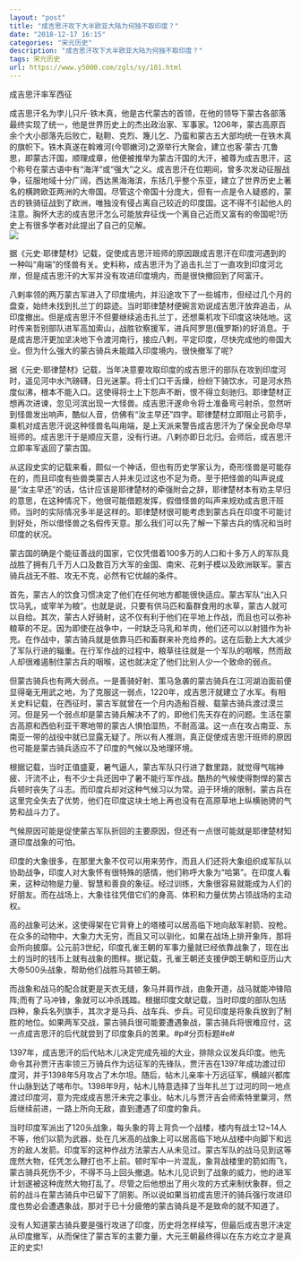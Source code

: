 ```yaml
---
layout: "post"
title: "成吉思汗攻下大半欧亚大陆为何独不取印度？"
date: "2018-12-17 16:15"
categories: "宋元历史"
description: "成吉思汗攻下大半欧亚大陆为何独不取印度？"
tags: 宋元历史
url: https://www.y5000.com/zgls/sy/101.html
---
```






成吉思汗率军西征

成吉思汗名为孛儿只斤·铁木真，他是古代蒙古的首领，在他的领导下蒙古各部落最终实现了统一，他是世界历史上的杰出政治家、军事家。1206年，蒙古高原百余个大小部落先后败亡，鞑靼、克烈、篾儿乞、乃蛮和蒙古五大部均统一在铁木真的旗帜下。铁木真遂在斡难河(今鄂嫩河)之源举行大聚会，建立也客·蒙古·兀鲁思，即蒙古汗国，顺理成章，他便被推举为蒙古汗国的大汗，被尊为成吉思汗，这个称号在蒙古语中有“海洋”或“强大”之义。成吉思汗在位期间，曾多次发动征服战争，征服地域十分广阔，西达黑海海滨，东括几乎整个东亚，建立了世界历史上著名的横跨欧亚两洲的大帝国。尽管这个帝国十分庞大，但有一点是令人疑惑的，蒙古的铁骑征战到了欧洲，唯独没有侵占离自己较近的印度国。这不得不引起他人的注意。胸怀大志的成吉思汗怎么可能放弃征伐一个离自己近而又富有的帝国呢?历史上有很多学者对此提出了自己的见解。  
[![](https://img.y5000.com/uploads/allimg/120425/2-1204251HGK52.jpg)](https://www.y5000.com)

据《元史·耶律楚材》记载，促使成吉思汗班师的原因跟成吉思汗在印度河遇到的一种叫“甪端”的怪兽有关。史料称，成吉思汗为了追击扎兰丁一直攻到印度河北岸，但是成吉思汗的大军并没有攻进印度境内，而是很快撤回到了阿富汗。

八剌率领的两万蒙古军进入了印度境内，并沿途攻下了一些城市，但经过几个月的盘查，始终未找到扎兰丁的踪迹。当时耶律楚材便婉言劝说成吉思汗放弃追击，从印度撤出。但是成吉思汗不但要继续追击扎兰丁，还想乘机攻下印度这块陆地。这时传来哲别部队进军高加索山，战胜钦察援军，进兵阿罗思(俄罗斯)的好消息。于是成吉思汗更加坚决地下令渡河南行，接应八剌，平定印度，尽快完成他的帝国大业。但为什么强大的蒙古骑兵未能踏入印度境内，很快撤军了呢?

据《元史·耶律楚材》记载，当年决意要攻取印度的成吉思汗的部队在攻到印度河时，遥见河中水汽磅礴，日光迷蒙。将士们口干舌燥，纷纷下骑饮水，可是河水热度似沸，根本不能入口。这使得将士上下怨声不断，恨不得立刻驰归。耶律楚材正想再次进谏，忽见河滨出现一大怪兽。成吉思汗遂命令将士准备弯弓射杀，忽然听到怪兽发出响声，酷似人音，仿佛有“汝主早还”四字。耶律楚材立即阻止弓箭手，乘机对成吉思汗说这种怪兽名叫甪端，是上天派来警告成吉思汗为了保全民命尽早班师的。成吉思汗于是顺应天意，没有行进。八剌亦即日北归。会师后，成吉思汗立即率军返回了蒙古国。

从这段史实的记载来看，颇似一个神话，但也有历史学家认为，奇形怪兽是可能存在的，而且印度有些兽类蒙古人并未见过这也不足为奇。至于把怪兽的叫声说成是“汝主早还”的话，估计应该是耶律楚材的牵强附会之辞，耶律楚材本有劝主早归的意思，在这种情况下，他很可能借题发挥，假借怪兽的叫声来规劝成吉思汗班师。当时的实际情况多半是这样的。耶律楚材很可能考虑到蒙古兵在印度不可能讨到好处，所以借怪兽之名假传天意。那么我们可以先了解一下蒙古兵的情况和当时印度的状况。

蒙古国的确是个能征善战的国家，它仅凭借着100多万的人口和十多万人的军队竟战胜了拥有几千万人口及数百万大军的金国、南宋、花剌子模以及欧洲联军。蒙古骑兵战无不胜、攻无不克，必然有它优越的条件。

首先，蒙古人的饮食习惯决定了他们在任何地方都能很快适应。蒙古军队“出入只饮马乳，或宰羊为粮”。也就是说，只要有供马匹和畜群食用的水草，蒙古人就可以自给。其次，蒙古人好骑射，这不仅有利于他们在平地上作战，而且也可以弥补粮草的不足。因为即使在战争中，一时缺乏马乳和羊肉，他们还可以以射猎作为补充。在作战中，蒙古骑兵就是依靠马匹和畜群来补充给养的。这在后勤上大大减少了军队行进的辎重。在行军作战的过程中，粮草往往就是一个军队的咽喉，然而敌人却很难遏制住蒙古兵的咽喉，这也就决定了他们比别人少一个致命的弱点。

但蒙古骑兵也有两大弱点。一是善骑好射、策马急袭的蒙古骑兵在江河湖泊面前便显得毫无用武之地，为了克服这一弱点，1220年，成吉思汗就建立了水军。有相关史料记载，在西征时，蒙古军就曾在一个月内造船百艘、载蒙古骑兵渡过漠兰河。但是另一个弱点却是蒙古骑兵解决不了的，即他们先天存在的问题。生活在蒙古高原和西伯利亚干寒地带的蒙古人惧怕湿热，不耐高温。这一点在攻占南亚、东南亚一带的战役中就已显露无疑了。所以有人推测，真正促使成吉思汗班师的原因也可能是蒙古骑兵适应不了印度的气候以及地理环境。

根据记载，当时正值盛夏，暑气逼人，蒙古军队只行进了数里路，就觉得气喘神疲、汗流不止，有不少士兵还因中了暑不能行军作战。酷热的气候使得剽悍的蒙古兵顿时丧失了斗志。而印度兵却对这种气候习以为常。迫于环境的限制，蒙古兵在这里完全失去了优势，他们在印度这块土地上再也没有在高原草地上纵横驰骋的气势和战斗力了。

气候原因可能是促使蒙古军队折回的主要原因，但还有一点很可能就是耶律楚材知道印度战象的可怕。

印度的大象很多，在那里大象不仅可以用来劳作，而且人们还将大象组织成军队以协助战争，印度人对大象怀有很特殊的感情，他们称呼大象为“哈第”。在印度人看来，这种动物是力量、智慧和善良的象征。经过训练，大象很容易就能成为人们的好朋友。而在战场上，大象往往凭借它们的身高、体积和力量优势占领战场的主动权。

高的战象可达米，这使得架在它背脊上的塔楼可以居高临下地向敌军射箭、投枪。在众多的动物中，大象力大无穷，而且又可以驯化，如果在战场上排开象阵，那将会所向披靡。公元前3世纪，印度孔雀王朝的军事力量就已经依靠战象了，现在出土的当时的钱币上就有战象的图样。据记载，孔雀王朝还支援伊朗王朝和亚历山大大帝500头战象，帮助他们战胜马其顿王朝。

而战象和战马的配合就更是天衣无缝，象马并肩作战，由象开道，战马就能冲锋陷阵;而有了马冲锋，象就可以冲杀践踏。根据印度文献记载，当时印度的部队包括四种，象兵名列旗手，其次才是马兵、战车兵、步兵。可见印度是将象兵放到了制胜的地位。如果两军交战，蒙古骑兵很可能要遭遇象战，蒙古骑兵将很难应付，这一点成吉思汗的后代就尝到了印度象兵的苦果。#p#分页标题#e#

1397年，成吉思汗的后代帖木儿决定完成先祖的大业，排除众议发兵印度。他先命令其孙贾汗吉率领三万骑兵作为远征军的先锋队，贾汗吉在1397年成功渡过印度河，并于1398年5月攻占了木尔坦。随后，帖木儿亲率十万远征军，横越兴都库什山脉到达了喀布尔。1398年9月，帖木儿特意选择了当年扎兰丁过河的同一地点渡过印度河，意为完成成吉思汗未完之事业。帖木儿与贾汗吉会师索特里粟河，然后继续前进，一路上所向无敌，直到遭遇了印度的象兵。

当时印度军派出了120头战象，每头象的背上背负一个战楼，楼内有战士12~14人不等，他们以箭为武器，处在几米高的战象上可以居高临下地从战楼中向脚下和远方的敌人发箭。印度军的这种作战方法蒙古人从未见过。蒙古军队的战马见到这等庞然大物，任凭怎么鞭打也不上前。顿时军中一片混乱，象背战楼里的箭如雨飞，蒙古骑兵死伤不少，不得不马上回头撤退。帖木儿见识到了战象的威力，他的进军计划遂被这种庞然大物打乱了。尽管之后他想出了用火攻的方式来制伏象群，但之前的战斗在蒙古骑兵中已留下了阴影。所以说如果当初成吉思汗的骑兵强行攻进印度也势必会遭遇象战，那对于已十分疲倦的蒙古骑兵是不是致命的就不知道了。

没有人知道蒙古骑兵要是强行攻进了印度，历史将怎样续写，但最后成吉思汗决定从印度撤军，从而保住了蒙古军的主要力量，大元王朝最终得以在东方屹立才是真正的史实!
